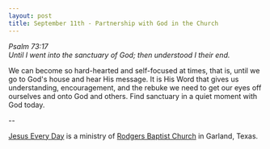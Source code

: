 ```yaml
---
layout: post
title: September 11th - Partnership with God in the Church
---
```


_Psalm 73:17  
Until I went into the sanctuary of God; then understood I their
end._

We can become so hard-hearted and self-focused at times, that is,
until we go to God's house and hear His message. It is His Word that
gives us understanding, encouragement, and the rebuke we need to get
our eyes off ourselves and onto God and others. Find sanctuary in a
quiet moment with God today.

 --

<a href=http://jesuseveryday.net>Jesus Every Day</a> is a ministry of <a href=http://rodgersbaptist.net>Rodgers Baptist Church</a> in Garland, Texas.
